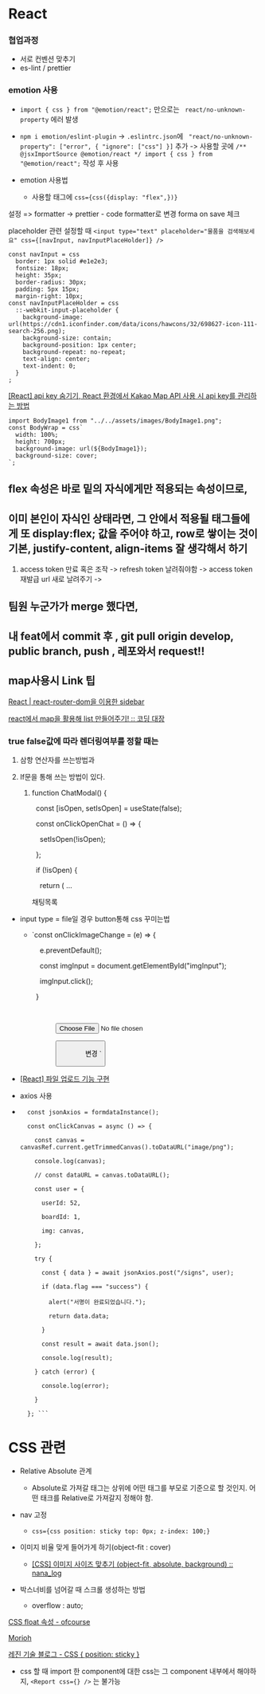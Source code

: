 # React

### 협업과정

- 서로 컨벤션 맞추기
- es-lint / prettier

### emotion 사용

- `import { css } from "@emotion/react";` 만으로는 ` react/no-unknown-property` 에러 발생

- `npm i emotion/eslint-plugin` -> `.eslintrc.json`에 ` "react/no-unknown-property": ["error", { "ignore": ["css"] }]` 추가 -> 사용할 곳에 ``` /** @jsxImportSource @emotion/react */ import { css } from "@emotion/react"; ``` 작성 후 사용

- emotion 사용법
  
  - 사용할 태그에 `css={css({display: "flex",})} `

설정 => formatter -> prettier - code formatter로 변경
forma on save 체크

placeholder 관련 설정할 때 `<input type="text" placeholder="물품을 검색해보세요" css={[navInput, navInputPlaceHolder]} />`

```
const navInput = css
  border: 1px solid #e1e2e3;
  fontsize: 18px;
  height: 35px;
  border-radius: 30px;
  padding: 5px 15px;
  margin-right: 10px;
const navInputPlaceHolder = css
  ::-webkit-input-placeholder {
    background-image: url(https://cdn1.iconfinder.com/data/icons/hawcons/32/698627-icon-111-search-256.png);
    background-size: contain;
    background-position: 1px center;
    background-repeat: no-repeat;
    text-align: center;
    text-indent: 0;
  }
;
```

[[React] api key 숨기기, React 환경에서 Kakao Map API 사용 시 api key를 관리하는 방법](https://yam-cha.tistory.com/174)

```const
import BodyImage1 from "../../assets/images/BodyImage1.png";
const BodyWrap = css`
  width: 100%;
  height: 700px;
  background-image: url(${BodyImage1});
  background-size: cover;
`;
```

## flex 속성은 바로 밑의 자식에게만 적용되는 속성이므로,

## 이미 본인이 자식인 상태라면, 그 안에서 적용될 태그들에게 또 display:flex; 값을 주어야 하고, row로 쌓이는 것이 기본, justify-content, align-items 잘 생각해서 하기

1. access token 만료 혹은 조작 -> refresh token 날려줘야함 -> access token 재발급 url 새로 날려주기 ->

## 팀원 누군가가 merge 했다면,

## 내 feat에서 commit 후 , git pull origin develop, public branch, push , 레포와서 request!!

## map사용시 Link 팁

[React | react-router-dom을 이용한 sidebar](https://gaemi606.tistory.com/entry/React-react-router-dom%EC%9D%84-%EC%9D%B4%EC%9A%A9%ED%95%9C-sidebar)

[react에서 map을 활용해 list 만들어주기! :: 코딩 대장](https://codingzzangmimi.tistory.com/38)

### true false값에 따라 렌더링여부를 정할 때는

1. 삼항 연산자를 쓰는방법과

2. If문을 통해 쓰는 방법이 있다.
   
   1. function ChatModal() {
      
        const [isOpen, setIsOpen] = useState(false);
      
        const onClickOpenChat = () => {
      
          setIsOpen(!isOpen);
      
        };
      
        if (!isOpen) {
      
          return ( 
      ...
      
      채팅목록
- input type = file일 경우 button통해 css 꾸미는법
  
  - `const onClickImageChange = (e) => {
    
        e.preventDefault();
    
        const imgInput = document.getElementById("imgInput");
    
        imgInput.click();
    
      }   
    
     <div css={modifyButtonWrap}>
    
                <input type="file" id="imgInput" css={inputWrap} />
    
                <button css={modifyButton} onClick={onClickImageChange}>
    
                  변경 `

- [[React] 파일 업로드 기능 구현](https://hojung-testbench.tistory.com/entry/React-%ED%8C%8C%EC%9D%BC-%EC%97%85%EB%A1%9C%EB%93%9C-%EA%B8%B0%EB%8A%A5-%EA%B5%AC%ED%98%84)

- axios 사용

- ```function
    const jsonAxios = formdataInstance();
  
    const onClickCanvas = async () => {
  
      const canvas = canvasRef.current.getTrimmedCanvas().toDataURL("image/png");
  
      console.log(canvas);
  
      // const dataURL = canvas.toDataURL();
  
      const user = {
  
        userId: 52,
  
        boardId: 1,
  
        img: canvas,
  
      };
  
      try {
  
        const { data } = await jsonAxios.post("/signs", user);
  
        if (data.flag === "success") {
  
          alert("서명이 완료되었습니다.");
  
          return data.data;
  
        }
  
        const result = await data.json();
  
        console.log(result);
  
      } catch (error) {
  
        console.log(error);
  
      }
  
    }; ```
  ```

# CSS 관련

- Relative Absolute 관계
  
  - Absolute로 가져갈 태그는 상위에 어떤 태그를 부모로 기준으로 할 것인지. 어떤 태크를 Relative로 가져갈지 정해야 함.

- nav 고정
  
  - `css={css position: sticky top: 0px; z-index: 100;}`

- 이미지 비율 맞게 들어가게 하기(object-fit : cover)
  
  - [[CSS] 이미지 사이즈 맞추기 (object-fit, absolute, background) :: nana_log](https://nykim.work/86)

- 박스너비를 넘어갈 때 스크롤 생성하는 방법
  
  - overflow : auto;

[CSS float 속성 - ofcourse](https://ofcourse.kr/css-course/float-%EC%86%8D%EC%84%B1)

[Morioh](https://morioh.com/p/ca71458fa07d)

[레진 기술 블로그 - CSS { position: sticky }](https://tech.lezhin.com/2019/03/20/css-sticky)

- css 할 때 import 한 component에 대한 css는 그 component 내부에서 해야하지, `<Report css={} />` 는 불가능